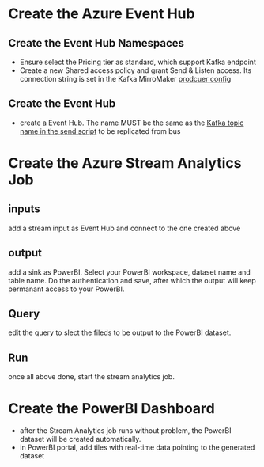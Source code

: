 # Create the Azure Event Hub
## Create the Event Hub Namespaces
- Ensure select the Pricing tier as standard, which support Kafka endpoint
- Create a new Shared access policy and grant Send & Listen access. Its connection string is set in the Kafka MirroMaker [prodcuer config](../Bus/mirror-eventhub.config)
## Create the Event Hub 
- create a Event Hub. The name MUST be the same as the [Kafka topic name in the send script](../Edge/manu_ser.py) to be replicated from bus

# Create the Azure Stream Analytics Job
## inputs
add a stream input as Event Hub and connect to the one created above

## output
add a sink as PowerBI. Select your PowerBI workspace, dataset name and table name. Do the authentication and save, after which the output will keep permanant access to your PowerBI.

## Query
edit the query to slect the fileds to be output to the PowerBI dataset.

## Run
once all above done, start the stream analytics job.

# Create the PowerBI Dashboard
- after the Stream Analytics job runs without problem, the PowerBI dataset will be created automatically.
- in PowerBI portal, add tiles with real-time data pointing to the generated dataset
